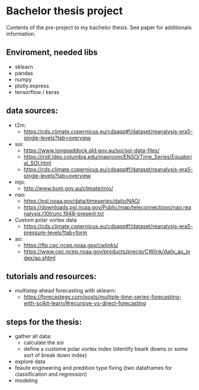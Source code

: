 # Bachelor thesis project
Contents of the pre-project to my bachelor thesis. See paper for additionalo information.

## Enviroment, needed libs
- sklearn
- pandas
- numpy
- plotly.express
- tensorflow / keras
## data sources:
- t2m:
    - https://cds.climate.copernicus.eu/cdsapp#!/dataset/reanalysis-era5-single-levels?tab=overview
- soi:
    - https://www.longpaddock.qld.gov.au/soi/soi-data-files/
    - https://iridl.ldeo.columbia.edu/maproom/ENSO/Time_Series/Equatorial_SOI.html
    - https://cds.climate.copernicus.eu/cdsapp#!/dataset/reanalysis-era5-single-levels?tab=overview
- mjo:
    - http://www.bom.gov.au/climate/mjo/
- nao:
    - https://psl.noaa.gov/data/timeseries/daily/NAO/
    - https://downloads.psl.noaa.gov/Public/map/teleconnections/nao.reanalysis.t10trunc.1948-present.txt
- Custom polar vortex data
    - https://cds.climate.copernicus.eu/cdsapp#!/dataset/reanalysis-era5-pressure-levels?tab=form
- ao:
    - https://ftp.cpc.ncep.noaa.gov/cwlinks/
    - https://www.cpc.ncep.noaa.gov/products/precip/CWlink/daily_ao_index/ao.shtml
## tutorials and resources:
- multistep ahead forecasting with sklearn:
    - https://forecastegy.com/posts/multiple-time-series-forecasting-with-scikit-learn/#recursive-vs-direct-forecasting
## steps for the thesis:
- gather all data:
    - calculate the soi
    - define a custome polar vortex index (identify beark downs or some sort of break down index)
- explore data
- feaute engineering and predition type fixing (two dataframes for classificaiton and regression)
- modeling
